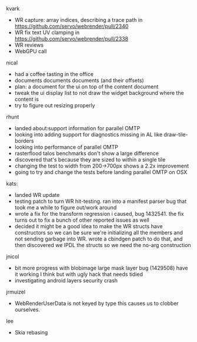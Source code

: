 kvark
* WR capture: array indices, describing a trace path in https://github.com/servo/webrender/pull/2340
* WR fix text UV clamping in https://github.com/servo/webrender/pull/2338
* WR reviews
* WebGPU call

nical
* had a coffee tasting in the office
* documents documents documents (and their offsets)
* plan: a document for the ui on top of the content document
* tweak the ui display list to not draw the widget background where the content is
* try to figure out resizing properly

rhunt
* landed about:support information for parallel OMTP
* looking into adding support for diagnostics missing in AL like draw-tile-borders
* looking into performance of parallel OMTP
* rasterflood talos benchmarks don't show a large difference
* discovered that's because they are sized to within a single tile
* changing the test to width from 200->700px shows a 2.2x improvement
* going to try and change the tests before landing parallel OMTP on OSX

kats:
* landed WR update
* testing patch to turn WR hit-testing. ran into a manifest parser bug that took me a while to figure out/work around
* wrote a fix for the transform regression i caused, bug 1432541. the fix turns out to fix a bunch of other reported issues as well
* decided it might be a good idea to make the WR structs have constructors so we can be sure we're initializing all the members and not sending garbage into WR. wrote a cbindgen patch to do that, and then discovered we IPDL the structs so we need the no-arg construction

jnicol
* bit more progress with blobimage large mask layer bug (1429508) have it working I think but with ugly hack that needs tidied
* investigating android layers security crash

jrmuizel
* WebRenderUserData is not keyed by type this causes us to clobber ourselves.

lee
* Skia rebasing
